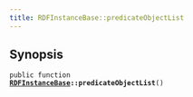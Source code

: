```yaml
---
title: RDFInstanceBase::predicateObjectList
---
```


## Synopsis

<code>public function <b><a href="RDFInstanceBase">RDFInstanceBase</a>::predicateObjectList</b>()</code>

